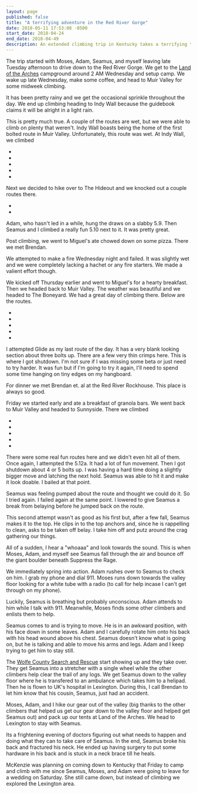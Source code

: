 ```yaml
---
layout: page
published: false
title: "A terrifying adventure in the Red River Gorge"
date: 2018-05-11 17:53:08 -0500
start_date: 2018-04-24
end_date: 2018-04-49
description: An extended climbing trip in Kentucky takes a terrifying turn.
---
```


The trip started with Moses, Adam, Seamus, and myself leaving late Tuesday afternoon to drive down to the Red River Gorge. We get to the [Land of the Arches](http://www.lota.rocks/) campground around 2 AM Wednesday and setup camp. We wake up late Wednesday, make some coffee, and head to Muir Valley for some midweek climbing.

It has been pretty rainy and we get the occasional sprinkle throughout the day. We end up climbing heading to Indy Wall because the guidebook claims it will be alright in a light rain.

This is pretty much true. A couple of the routes are wet, but we were able to climb on plenty that weren't. Indy Wall boasts being the home of the first bolted route in Muir Valley. Unfortunately, this route was wet. At Indy Wall, we climbed

-
-
-
-
-

Next we decided to hike over to The Hideout and we knocked out a couple routes there.

-
-

Adam, who hasn't led in a while, hung the draws on a slabby 5.9. Then Seamus and I climbed a really fun 5.10 next to it. It was pretty great.

Post climbing, we went to Miguel's ate chowed down on some pizza. There we met Brendan.

We attempted to make a fire Wednesday night and failed. It was slightly wet and we were completely lacking a hachet or any fire starters. We made a valient effort though.

We kicked off Thursday earlier and went to Miguel's for a hearty breakfast. Then we headed back to Muir Valley. The weather was beautiful and we headed to The Boneyard. We had a great day of climbing there. Below are the routes.

-
-
-
-
-

I attempted Glide as my last route of the day. It has a very blank looking section about three bolts up. There are a few very thin crimps here. This is where I got shutdown. I'm not sure if I was missing some beta or just need to try harder. It was fun but if I'm going to try it again, I'll need to spend some time hanging on tiny edges on my hangboard.

For dinner we met Brendan et. al at the Red River Rockhouse. This place is always so good.

Friday we started early and ate a breakfast of granola bars. We went back to Muir Valley and headed to Sunnyside. There we climbed

-
-
-
-
-

There were some real fun routes here and we didn't even hit all of them. Once again, I attempted the 5.12a. It had a lot of fun movement. Then I got shutdown about 4 or 5 bolts up. I was having a hard time doing a slightly bigger move and latching the next hold. Seamus was able to hit it and make it look doable. I bailed at that point.

Seamus was feeling pumped about the route and thought we could do it. So I tried again. I failed again at the same point. I lowered to give Seamus a break from belaying before he jumped back on the route.

This second attempt wasn't as good as his first but, after a few fall, Seamus makes it to the top. He clips in to the top anchors and, since he is rappelling to clean, asks to be taken off belay. I take him off and putz around the crag gathering our things.

All of a sudden, I hear a "whoaaa" and look towards the sound. This is when Moses, Adam, and myself see Seamus fall through the air and bounce off the giant boulder beneath Suppress the Rage.

We immediately spring into action. Adam rushes over to Seamus to check on him. I grab my phone and dial 911. Moses runs down towards the valley floor looking for a white tube with a radio (to call for help incase I can't get through on my phone).

Luckily, Seamus is breathing but probably unconscious. Adam attends to him while I talk with 911. Meanwhile, Moses finds some other climbers and enlists them to help.

Seamus comes to and is trying to move. He is in an awkward position, with his face down in some leaves. Adam and I carefully rotate him onto his back with his head wound above his chest. Seamus doesn't know what is going on, but he is talking and able to move his arms and legs. Adam and I keep trying to get him to stay still.

The [Wolfe County Search and Rescue](https://www.facebook.com/WCSART/) start showing up and they take over. They get Seamus into a stretcher with a single wheel while the other climbers help clear the trail of any logs. We get Seamus down to the valley floor where he is transfered to an ambulance which takes him to a helipad. Then he is flown to UK's hospital in Lexington. During this, I call Brendan to let him know that his cousin, Seamus, just had an accident.

Moses, Adam, and I hike our gear out of the valley (big thanks to the other climbers that helped us get our gear down to the valley floor and helped get Seamus out) and pack up our tents at Land of the Arches. We head to Lexington to stay with Seamus.

Its a frightening evening of doctors figuring out what needs to happen and doing what they can to take care of Seamus. In the end, Seamus broke his back and fractured his neck. He ended up having surgery to put some hardware in his back and is stuck in a neck brace till he heals.

McKenzie was planning on coming down to Kentucky that Friday to camp and climb with me since Seamus, Moses, and Adam were going to leave for a wedding on Saturday. She still came down, but instead of climbing we explored the Lexington area.

